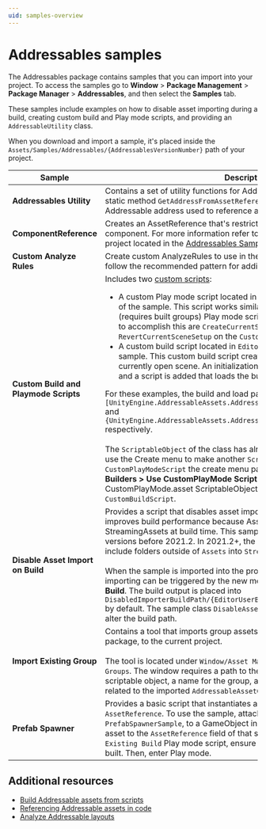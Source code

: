```yaml
---
uid: samples-overview
---
```


# Addressables samples

The Addressables package contains samples that you can import into your project. To access the samples go to **Window** > **Package Management** > **Package Manager** > **Addressables**, and then select the **Samples** tab.

These samples include examples on how to disable asset importing during a build, creating custom build and Play mode scripts, and providing an `AddressableUtility` class.

When you download and import a sample, it's placed inside the `Assets/Samples/Addressables/{AddressablesVersionNumber}` path of your project.

|**Sample**|**Description**|
|---|---|
|**Addressables Utility**|Contains a set of utility functions for Addressables. The script contains a static method `GetAddressFromAssetReference` which provides the Addressable address used to reference a given `AssetRefence` internally.|
|**ComponentReference**|Creates an AssetReference that's restricted to having a specific component. For more information refer to the ComponentReference sample project located in the [Addressables Samples](https://github.com/Unity-Technologies/Addressables-Sample) repository.|
|**Custom Analyze Rules**|Create custom AnalyzeRules to use in the [Analyze window](analyze-addressables-window.md). Both rules follow the recommended pattern for adding themselves to the UI.|
|**Custom Build and Playmode Scripts**|Includes two [custom scripts](xref:addressables-api-build-player-content):<ul><li>A custom Play mode script located in `Editor/CustomPlayModeScript.cs` of the sample. This script works similarly to the Use Existing Build (requires built groups) Play mode script included. The methods added to accomplish this are `CreateCurrentSceneOnlyBuildSetup` and `RevertCurrentSceneSetup` on the `CustomBuildScript`.</li><li>A custom build script located in `Editor/CustomBuildScript.cs` of the sample. This custom build script creates a build that only includes the currently open scene. An initialization scene is automatically created and a script is added that loads the built scene on startup.</li></ul>For these examples, the build and load paths used by default are `[UnityEngine.AddressableAssets.Addressables.BuildPath]/[BuildTarget]` and `{UnityEngine.AddressableAssets.Addressables.RuntimePath}/[BuildTarget]` respectively.<br/><br/>The `ScriptableObject` of the class has already been created, but you can use the Create menu to make another `ScriptableObject`. For this `CustomPlayModeScript` the create menu path is **Addressables > Content Builders > Use CustomPlayMode Script**. By default, this creates a CustomPlayMode.asset ScriptableObject. The same goes for the `CustomBuildScript`.|
|**Disable Asset Import on Build**|Provides a script that disables asset importing during a player build. This improves build performance because AssetBundles are copied into StreamingAssets at build time. This sample is only relevant for Editor versions before 2021.2. In 2021.2+, the Editor provides the ability to include folders outside of `Assets` into `StreamingAssets`.<br/><br/>When the sample is imported into the project, a player build without asset importing can be triggered by the new menu item **Build/Disabled Importer Build**. The build output is placed into `DisabledImporterBuildPath/{EditorUserBuildSettings.activeBuildTarget}/` by default. The sample class `DisableAssetImportOnBuild` can be edited to alter the build path.|
|**Import Existing Group**|Contains a tool that imports group assets, for example from a custom package, to the current project.<br/><br/>The tool is located under `Window/Asset Management/Addressables/Import Groups`. The window requires a path to the `AddressableAssetGroup.asset` scriptable object, a name for the group, and a folder for any schemas related to the imported `AddressableAssetGroup`.|
|**Prefab Spawner**|Provides a basic script that instantiates and destroys a prefab `AssetReference`. To use the sample, attach the provided script, `PrefabSpawnerSample`, to a GameObject in your scene. Assign an Adressable asset to the `AssetReference` field of that script. If you're using the `Use Existing Build` Play mode script, ensure that your Addressable content is built. Then, enter Play mode.|


## Additional resources

* [Build Addressable assets from scripts](build-scripting-builds.md)
* [Referencing Addressable assets in code](AssetReferences.md)
* [Analyze Addressable layouts](analyze-addressable-layouts.md)